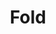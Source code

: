 ---
git: https://github.com/fold-dev
linkedin: https://www.linkedin.com/company/fold-dev
logohandle: folddev
sort: folddev
title: Fold
twitter: https://x.com/fold_dev
website: https://www.fold.dev/
---
